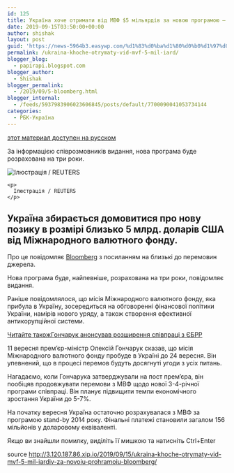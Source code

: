 ```yaml
---
id: 125
title: Україна хоче отримати від МВФ $5 мільярдів за новою програмою — Bloomberg
date: 2019-09-15T03:50:00+00:00
author: shishak
layout: post
guid: 'https://news-5964b3.easywp.com/%d1%83%d0%ba%d1%80%d0%b0%d1%97%d0%bd%d0%b0-%d1%85%d0%be%d1%87%d0%b5-%d0%be%d1%82%d1%80%d0%b8%d0%bc%d0%b0%d1%82%d0%b8-%d0%b2%d1%96%d0%b4-%d0%bc%d0%b2%d1%84-5-%d0%bc%d1%96%d0%bb%d1%8c%d1%8f%d1%80%d0%b4/'
permalink: /ukraina-khoche-otrymaty-vid-mvf-5-mil-iard/
blogger_blog:
  - papirapi.blogspot.com
blogger_author:
  - Shishak
blogger_permalink:
  - /2019/09/5-bloomberg.html
blogger_internal:
  - /feeds/5937983906023606845/posts/default/7700090041053734144
categories:
  - РБК-Україна
---
```

<a href="https://www.unian.net/economics/finance/10685874-ukraina-hochet-poluchit-ot-mvf-5-milliardov-po-novoy-programme-bloomberg.html" rel="alternate">этот материал доступен на русском</a>

За інформацією співрозмовників видання, нова програма буде розрахована на три роки.

<div>
  <div>
    <img alt="Ілюстрація / REUTERS" src="https://images.unian.net/photos/2018_09/1536541840-3121.JPG?0.633290794783921" title="Ілюстрація / REUTERS" /></p> 
    
    <p>
      Ілюстрація / REUTERS
    </p>
  </div>
  
  <h2>
    Україна збирається домовитися про нову позику в розмірі близько 5 млрд. доларів США від Міжнародного валютного фонду.
  </h2>
  
  <p>
    Про це повідомляє <a href="https://www.bloomberg.com/news/articles/2019-09-14/ukraine-poised-to-seal-three-year-imf-loan-of-about-5-billion" rel="nofollow noopener noreferrer" target="_blank">Bloomberg</a> з посиланням на близькі до перемовин джерела.
  </p>
  
  <p>
    Нова програма буде, найпевніше, розрахована на три роки, повідомляє видання.
  </p>
  
  <p>
    Раніше повідомлялося, що місія Міжнародного валютного фонду, яка прибула в Україну, зосередиться на обговоренні фінансової політики України, намірів нового уряду, а також створення ефективної антикорупційної системи.
  </p>
  
  <p>
    <a target="_blank" data-src="https://images.unian.net/photos/2016_07/thumb_files/205_205_1467888547-9423.jpeg" href="https://www.unian.ua/economics/finance/10683795-goncharuk-anonsuvav-rozshirennya-spivpraci-z-yebrr.html?utm_source=unian&utm_medium=related_news&utm_campaign=related_news_in_post" rel="noopener noreferrer"><span>Читайте також</span><span>Гончарук анонсував розширення співпраці з ЄБРР</span></a>
  </p>
  
  <p>
    11 вересня прем’єр-міністр Олексій Гончарук сказав, що місія Міжнародного валютного фонду пробуде в Україні до 24 вересня. Він упевнений, що в процесі перемов будуть досягнуті угоди з усіх питань.
  </p>
  
  <p>
    Нагадаємо, коли Гончарука затверджували на пост прем’єра, він пообіцяв продовжувати перемови з МВФ щодо нової 3-4-річної програми співпраці. Він планує підвищити темпи економічного зростання України до 5-7%.
  </p>
  
  <p>
    На початку вересня Україна остаточно розрахувалася з МВФ за програмою stand-by 2014 року. Фінальні платежі становили загалом 156 мільйонів у доларовому еквіваленті. &nbsp;&nbsp;
  </p>
</div>

Якщо ви знайшли помилку, видiлiть її мишкою та натисніть Ctrl+Enter

source <http://3.120.187.86.xip.io/2019/09/15/ukraina-khoche-otrymaty-vid-mvf-5-mil-iardiv-za-novoiu-prohramoiu-bloomberg/>